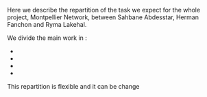 
Here we describe the repartition of the task we expect for the whole project, Montpellier Network, between Sahbane Abdesstar, Herman Fanchon and Ryma Lakehal.

We divide the main work in :

*
*
*
*

This repartition is flexible and it can be change